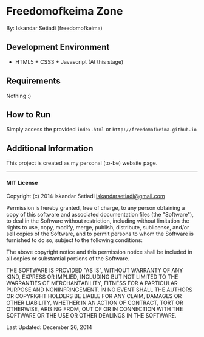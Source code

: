 # Freedomofkeima Zone

By: Iskandar Setiadi (freedomofkeima)

## Development Environment

- HTML5 + CSS3 + Javascript (At this stage)

## Requirements

Nothing :)

## How to Run

Simply access the provided ```index.html``` or ```http://freedomofkeima.github.io```

## Additional Information

This project is created as my personal (to-be) website page.

---
#### MIT License

Copyright (c) 2014 Iskandar Setiadi <iskandarsetiadi@gmail.com>

Permission is hereby granted, free of charge, to any person obtaining a copy of this software and associated documentation files (the "Software"), to deal in the Software without restriction, including without limitation the rights to use, copy, modify, merge, publish, distribute, sublicense, and/or sell copies of the Software, and to permit persons to whom the Software is furnished to do so, subject to the following conditions:

The above copyright notice and this permission notice shall be included in all copies or substantial portions of the Software.

THE SOFTWARE IS PROVIDED "AS IS", WITHOUT WARRANTY OF ANY KIND, EXPRESS OR IMPLIED, INCLUDING BUT NOT LIMITED TO THE WARRANTIES OF MERCHANTABILITY, FITNESS FOR A PARTICULAR PURPOSE AND NONINFRINGEMENT. IN NO EVENT SHALL THE AUTHORS OR COPYRIGHT HOLDERS BE LIABLE FOR ANY CLAIM, DAMAGES OR OTHER LIABILITY, WHETHER IN AN ACTION OF CONTRACT, TORT OR OTHERWISE, ARISING FROM, OUT OF OR IN CONNECTION WITH THE SOFTWARE OR THE USE OR OTHER DEALINGS IN THE SOFTWARE.

Last Updated: December 26, 2014